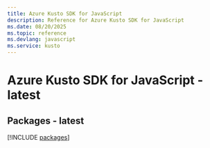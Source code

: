 ```yaml
---
title: Azure Kusto SDK for JavaScript
description: Reference for Azure Kusto SDK for JavaScript
ms.date: 08/20/2025
ms.topic: reference
ms.devlang: javascript
ms.service: kusto
---
```

# Azure Kusto SDK for JavaScript - latest
## Packages - latest
[!INCLUDE [packages](kusto-index.md)]